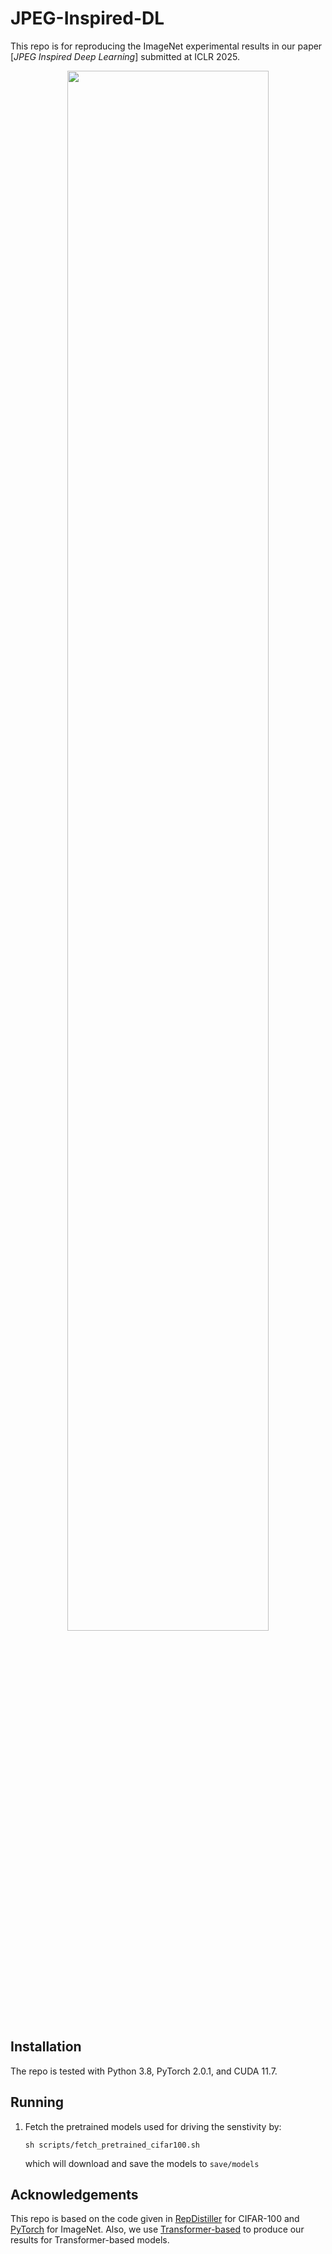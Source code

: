 # JPEG-Inspired-DL

This repo is for reproducing the ImageNet experimental results in our paper [*JPEG Inspired Deep Learning*] submitted at ICLR 2025.

<p align="center">
<img src="./scripts/JPEG-DL.png" width=80% height=80% 
class="center">
</p>

## Installation

The repo is tested with Python 3.8, PyTorch 2.0.1, and CUDA 11.7.


## Running

1. Fetch the pretrained models used for driving the senstivity by:
    ```
    sh scripts/fetch_pretrained_cifar100.sh
    ```
   which will download and save the models to `save/models`


## Acknowledgements

This repo is based on the code given in [RepDistiller](https://github.com/HobbitLong/RepDistiller) for CIFAR-100 and [PyTorch](https://github.com/pytorch/vision/tree/main/references/classification#resnet) for ImageNet. Also, we use [Transformer-based](https://github.com/OscarXZQ/weight-selection.git) to produce our results for Transformer-based models. 
